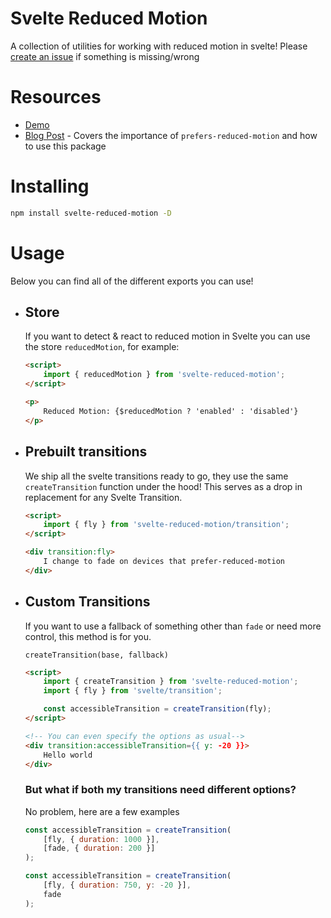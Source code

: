 # Svelte Reduced Motion

A collection of utilities for working with reduced motion in svelte! Please [create an issue](https://github.com/ghostdevv/svelte-reduced-motion/issues/new) if something is missing/wrong

# Resources

- [Demo](https://svelte-reduced-motion.vercel.app)
- [Blog Post](https://ghostdev.xyz/posts/working-with-reduced-motion-in-svelte) - Covers the importance of `prefers-reduced-motion` and how to use this package

# Installing

```sh
npm install svelte-reduced-motion -D
```

# Usage

Below you can find all of the different exports you can use!

-   ## Store

    If you want to detect & react to reduced motion in Svelte you can use the store `reducedMotion`, for example:

    ```html
    <script>
        import { reducedMotion } from 'svelte-reduced-motion';
    </script>

    <p>
        Reduced Motion: {$reducedMotion ? 'enabled' : 'disabled'}
    </p>
    ```

-   ## Prebuilt transitions

    We ship all the svelte transitions ready to go, they use the same `createTransition` function under the hood! This serves as a drop in replacement for any Svelte Transition.

    ```html
    <script>
        import { fly } from 'svelte-reduced-motion/transition';
    </script>

    <div transition:fly>
        I change to fade on devices that prefer-reduced-motion
    </div>
    ```

-   ## Custom Transitions

    If you want to use a fallback of something other than `fade` or need more control, this method is for you.

    `createTransition(base, fallback)`

    ```html
    <script>
        import { createTransition } from 'svelte-reduced-motion';
        import { fly } from 'svelte/transition';

        const accessibleTransition = createTransition(fly);
    </script>

    <!-- You can even specify the options as usual-->
    <div transition:accessibleTransition={{ y: -20 }}>
        Hello world
    </div>
    ```

    ### But what if both my transitions need different options?

    No problem, here are a few examples

    ```js
    const accessibleTransition = createTransition(
        [fly, { duration: 1000 }],
        [fade, { duration: 200 }]
    );

    const accessibleTransition = createTransition(
        [fly, { duration: 750, y: -20 }],
        fade
    );
    ```
